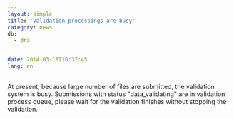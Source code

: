 ```yaml
---
layout: simple
title: 'Validation processings are busy'
category: news
db:
  - dra


date: 2014-03-18T10:37:45
lang: en
---
```


At present, because large number of files are submitted, the validation system is busy. Submissions with status "data_validating" are in validation process queue, please wait for the validation finishes without stopping the validation.
